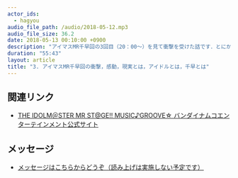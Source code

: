 ```yaml
---
actor_ids:
  - hagyou
audio_file_path: /audio/2018-05-12.mp3
audio_file_size: 36.2
date: 2018-05-13 00:10:00 +0900
description: "アイマスMR千早回の3回目（20：00～）を見て衝撃を受けた話です．とにかく喋りたかったんだ．本当に，とんでもないものを見てきたんだよ私は．"
duration: "55:43"
layout: article
title: "3. アイマスMR千早回の衝撃，感動，現実とは，アイドルとは，千早とは"
---
```


## 関連リンク

- [THE IDOLM＠STER MR ST@GE!! MUSIC♪GROOVE☆ バンダイナムコエンターテインメント公式サイト](http://idolmaster.jp/event/dmm_theater.php)



## メッセージ

- [メッセージはこちらからどうぞ（読み上げは実施しない予定です）](https://docs.google.com/forms/d/e/1FAIpQLSc0LScoyM6ARyFxh8_HlyONtgfaFQRQhnTBl1_pg-gU_VmqWA/viewform?usp=sf_link)
